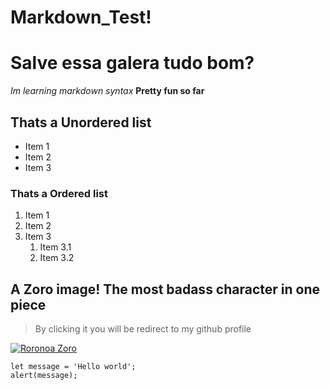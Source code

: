 # Markdown_Test!
# Salve essa galera tudo bom?

*Im learning markdown syntax* **Pretty fun so far**

## Thats a Unordered list

* Item 1
* Item 2 
* Item 3

### Thats a Ordered list
1. Item 1
1. Item 2
1. Item 3
    1. Item 3.1
    1. Item 3.2

## A Zoro image! **The most badass character in one piece**
> By clicking it you will be redirect to my github profile

[![Roronoa Zoro](https://user-images.githubusercontent.com/48021158/186981086-29cb339c-bfe5-4cf5-b265-3638aac3a1f0.gif "Roronoa zoro")](https://github.com/PedroBuarque)

```
let message = 'Hello world';
alert(message);
```
